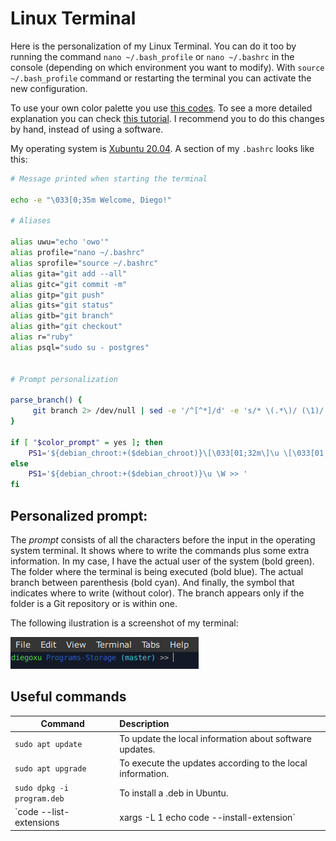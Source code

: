 # Linux Terminal

Here is the personalization of my Linux Terminal. You can do it too by running the command `nano ~/.bash_profile` or `nano ~/.bashrc` in the console (depending on which environment you want to modify). With `source ~/.bash_profile` command or restarting the terminal you can activate the new configuration.

To use your own color palette you use [this codes](https://gist.github.com/vratiu/9780109). To see a more detailed explanation you can check [this tutorial](https://linuxhint.com/linux_terminal_customization_guide_beginners/). I recommend you to do this changes by hand, instead of using a software.


My operating system is [Xubuntu 20.04](https://xubuntu.org/news/xubuntu-20-04-released/). A section of my `.bashrc` looks like this:

```bash
# Message printed when starting the terminal

echo -e "\033[0;35m Welcome, Diego!"

# Aliases

alias uwu="echo 'owo'"
alias profile="nano ~/.bashrc"
alias sprofile="source ~/.bashrc"
alias gita="git add --all"
alias gitc="git commit -m"
alias gitp="git push"
alias gits="git status"
alias gitb="git branch"
alias gith="git checkout"
alias r="ruby"
alias psql="sudo su - postgres"


# Prompt personalization

parse_branch() {
     git branch 2> /dev/null | sed -e '/^[^*]/d' -e 's/* \(.*\)/ (\1)/'
}

if [ "$color_prompt" = yes ]; then
    PS1='${debian_chroot:+($debian_chroot)}\[\033[01;32m\]\u \[\033[01;34m\]\W\[\033[01;36m\]$(parse_branch) \[\033[00m\]>> '
else
    PS1='${debian_chroot:+($debian_chroot)}\u \W >> '
fi
```

## Personalized prompt:

The *prompt* consists of all the characters before the input in the operating system terminal. It shows where to write the commands plus some extra information. In my case, I have the actual user of the system (bold green). The folder where the terminal is being executed (bold blue). The actual branch between parenthesis (bold cyan). And finally, the symbol that indicates where to write (without color). The branch appears only if the folder is a Git repository or is within one.

The following ilustration is a screenshot of my terminal:

![Screenshot of a personalized Linux terminal](../../Assets/prompt_linux.png "Personalized terminal")


## Useful commands

| Command                     | Description           																					|
| -------------               |:-------------                                                		|
| `sudo apt update`           | To update the local information about software updates.	       	|
| `sudo apt upgrade`          | To execute the updates according to the local information.      |
| `sudo dpkg -i program.deb`	| To install a .deb in Ubuntu.																		|
| `code --list-extensions | xargs -L 1 echo code --install-extension` | To print a command that installs all the [VS Code](https://code.visualstudio.com/) extensions installed. |